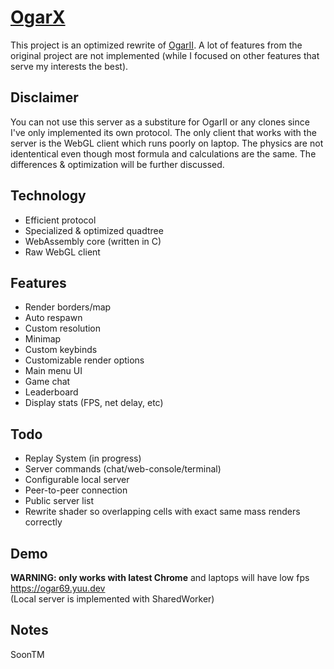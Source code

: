 # <strong> [OgarX](https://ogar69.yuu.dev) </strong>
This project is an optimized rewrite of [OgarII](https://github.com/Luka967/OgarII). A lot of features from the original project are not implemented (while I focused on other features that serve my interests the best).

## Disclaimer
You can not use this server as a substiture for OgarII or any clones since I've only implemented its own protocol. The only client that works with the server is the WebGL client which runs poorly on laptop. The physics are not idententical even though most formula and calculations are the same. The differences & optimization will be further discussed.

## Technology
* Efficient protocol
* Specialized & optimized quadtree
* WebAssembly core (written in C)
* Raw WebGL client

## Features
* Render borders/map
* Auto respawn
* Custom resolution
* Minimap
* Custom keybinds
* Customizable render options
* Main menu UI
* Game chat
* Leaderboard
* Display stats (FPS, net delay, etc)

## Todo
* Replay System (in progress)
* Server commands (chat/web-console/terminal)
* Configurable local server
* Peer-to-peer connection
* Public server list
* Rewrite shader so overlapping cells with exact same mass renders correctly

## Demo
**WARNING: only works with latest Chrome** and laptops will have low fps<br>
https://ogar69.yuu.dev<br>
(Local server is implemented with SharedWorker)

## Notes
SoonTM
